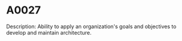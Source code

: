 # A0027
Description: Ability to apply an organization's goals and objectives to develop and maintain architecture.
